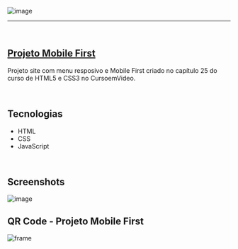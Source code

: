 ![image](https://user-images.githubusercontent.com/106173624/215790204-371f8a2b-bfbd-4d58-a08e-42b4477b1f1d.png)

<hr>
<br/>

## [Projeto Mobile First](https://nathrds.github.io/menu-responsivo/)

Projeto site com menu resposivo e Mobile First criado no capítulo 25 do curso de HTML5 e CSS3 no CursoemVideo.

<br/>

## Tecnologias
* HTML
* CSS
* JavaScript

<br/>

## Screenshots
![image](https://user-images.githubusercontent.com/106173624/215791547-9ecaa1ec-f6b2-4777-bac0-f43729f66917.png)


## QR Code - Projeto Mobile First
![frame](https://user-images.githubusercontent.com/106173624/215792788-2dd2352b-ffb1-4dfd-afc8-91c4852e7a7a.png)

